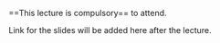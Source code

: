 ==This lecture is compulsory== to attend.

Link for the slides will be added here after the lecture.


